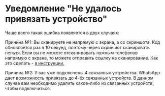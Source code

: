 # Уведомление "Не удалось привязать устройство"

Чаще всего такая ошибка появляется в двух случаях:&#x20;

Причина №1: Вы сканируете не напрямую с экрана, а со скриншота. Код обновляется раз в 10 секунд, поэтому через скриншот сканировать нельзя. Если вы не можете отсканировать нужным телефонов напрямую с экрана, то можете отправить ссылку на сканирование. Как это сделать - [в инструкции.](https://docs.olchat.io/ustanovka-i-nastroika/akkaunty-i-avtorizaciya/avtorizaciya-ustroistva#sozdanie-ssylki-na-podklyuchenie)

Причина №2: У вас уже подключены 4 связанных устройства. WhatsApp дает возможность привязать до 4-ёх связанных устройств. В данном случае вам необходимо удалить какое-либо из связанных устройств, чтобы подключиться.
